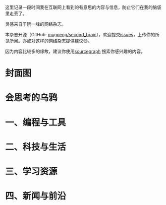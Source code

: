 这里记录一段时间我在互联网上看到的有意思的内容与信息，防止它们在我的脑袋里走丢了。

灵感来自于阮一峰的网络杂志。

本杂志开源（GitHub: [mugpeng/second_brain](https://github.com/mugpeng/second_brain)），欢迎提交[issues](https://github.com/mugpeng/second_brain/issues)，上传你的所见所闻。亦或对这样的网络杂志提供建议😊。

因为内容比较多的缘故，建议你使用[sourcegraph](https://sourcegraph.com/github.com/mugpeng/second_brain) 搜索你感兴趣的内容。

# 封面图

# 会思考的乌鸦

# 一、编程与工具

# 二、科技与生活

# 三、学习资源

# 四、新闻与前沿
[]()
[]()
[]()
